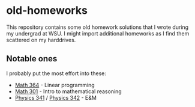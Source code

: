 # old-homeworks

This repository contains some old homework solutions that I wrote during my undergrad at WSU. I might import additional homeworks as I find them scattered on my harddrives.

## Notable ones

I probably put the most effort into these:

- [Math 364](<Math 364>) - Linear programming
- [Math 301](<Math 301>) - Intro to mathematical reasoning
- [Physics 341](<Phys 341>) / [Physics 342](<Phys 342>) - E&M
